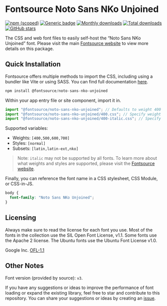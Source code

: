 # Fontsource Noto Sans NKo Unjoined

[![npm (scoped)](https://img.shields.io/npm/v/@fontsource/noto-sans-nko-unjoined?color=brightgreen)](https://www.npmjs.com/package/@fontsource/noto-sans-nko-unjoined) [![Generic badge](https://img.shields.io/badge/fontsource-passing-brightgreen)](https://github.com/fontsource/fontsource) [![Monthly downloads](https://badgen.net/npm/dm/@fontsource/noto-sans-nko-unjoined)](https://github.com/fontsource/fontsource) [![Total downloads](https://badgen.net/npm/dt/@fontsource/noto-sans-nko-unjoined)](https://github.com/fontsource/fontsource) [![GitHub stars](https://img.shields.io/github/stars/fontsource/fontsource.svg?style=social&label=Star)](https://github.com/fontsource/fontsource/stargazers)

The CSS and web font files to easily self-host the “Noto Sans NKo Unjoined” font. Please visit the main [Fontsource website](https://fontsource.org/fonts/noto-sans-nko-unjoined) to view more details on this package.

## Quick Installation

Fontsource offers multiple methods to import the CSS, including using a bundler like Vite or using SASS. You can find full documentation [here](https://fontsource.org/docs/getting-started/introduction).

```javascript
npm install @fontsource/noto-sans-nko-unjoined
```

Within your app entry file or site component, import it in.

```javascript
import "@fontsource/noto-sans-nko-unjoined"; // Defaults to weight 400
import "@fontsource/noto-sans-nko-unjoined/400.css"; // Specify weight
import "@fontsource/noto-sans-nko-unjoined/400-italic.css"; // Specify weight and style
```

Supported variables:
- Weights: `[400,500,600,700]`
- Styles: `[normal]`
- Subsets: `[latin,latin-ext,nko]`

> Note: `italic` may not be supported by all fonts. To learn more about what weights and styles are supported, please visit the [Fontsource website](https://fontsource.org/fonts/noto-sans-nko-unjoined).

Finally, you can reference the font name in a CSS stylesheet, CSS Module, or CSS-in-JS.

```css
body {
  font-family: "Noto Sans NKo Unjoined";
}
```

## Licensing
Always make sure to read the license for each font you use. Most of the fonts in the collection use the SIL Open Font License, v1.1. Some fonts use the Apache 2 license. The Ubuntu fonts use the Ubuntu Font License v1.0.

Google Inc.
[OFL-1.1](http://scripts.sil.org/OFL)

## Other Notes
Font version (provided by source): `v3`.

If you have any suggestions or ideas to improve the performance of font loading or expand the existing library, feel free to star and contribute to this repository. You can share your suggestions or ideas by creating an [issue](https://github.com/fontsource/fontsource/issues).